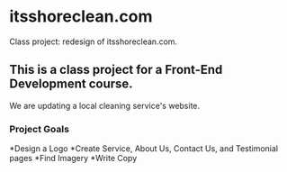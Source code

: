 # itsshoreclean.com

Class project: redesign of itsshoreclean.com.

## This is a class project for a Front-End Development course.

We are updating a local cleaning service's website.

### Project Goals

*Design a Logo
*Create Service, About Us, Contact Us, and Testimonial pages
*Find Imagery
*Write Copy
